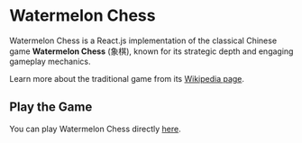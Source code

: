 # Watermelon Chess

Watermelon Chess is a React.js implementation of the classical Chinese game **Watermelon Chess** (象棋), known for its strategic depth and engaging gameplay mechanics.

Learn more about the traditional game from its [Wikipedia page](https://en.wikipedia.org/wiki/Watermelon_chess).

## Play the Game

You can play Watermelon Chess directly [here](https://your-game-link.com).
